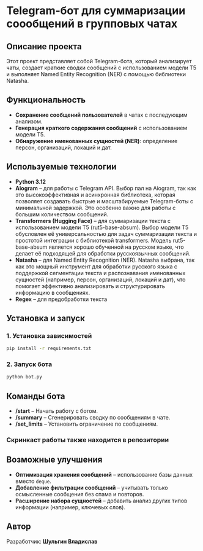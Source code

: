 # Telegram-бот для суммаризации соообщений в групповых чатах

## Описание проекта
Этот проект представляет собой Telegram-бота, который анализирует чаты, создает краткие сводки сообщений с использованием модели T5 и выполняет Named Entity Recognition (NER) с помощью библиотеки Natasha.

## Функциональность
- **Сохранение сообщений пользователей** в чатах с последующим анализом.
- **Генерация краткого содержания сообщений** с использованием модели T5.
- **Обнаружение именованных сущностей (NER)**: определение персон, организаций, локаций и дат.

## Используемые технологии
- **Python 3.12**
- **Aiogram** – для работы с Telegram API. Выбор пал на Aiogram, так как это высокоэффективная и асинхронная библиотека, которая позволяет создавать быстрые и масштабируемые Telegram-боты с минимальной задержкой. Это особенно важно для работы с большим количеством сообщений.
- **Transformers (Hugging Face)** – для суммаризации текста с использованием модели T5 (rut5-base-absum). Выбор модели T5 обусловлен её универсальностью для задач суммаризации текста и простотой интеграции с библиотекой transformers. Модель rut5-base-absum является хорошо обученной на русском языке, что делает её подходящей для обработки русскоязычных сообщений.
- **Natasha** – для Named Entity Recognition (NER). Natasha выбрана, так как это мощный инструмент для обработки русского языка с поддержкой сегментации текста и распознавания именованных сущностей (например, персон, организаций, локаций и дат), что помогает эффективно анализировать и структурировать информацию в сообщениях.
- **Regex** – для предобработки текста

## Установка и запуск
### 1. Установка зависимостей
```bash
pip install -r requirements.txt
```

### 2. Запуск бота
```bash
python bot.py
```

## Команды бота
- **/start** – Начать работу с ботом.
- **/summary** – Сгенерировать сводку по сообщениям в чате.
- **/set_limits** – Установить ограничение по сообщениям.

### Скринкаст работы также находится в репозитории

## Возможные улучшения
- **Оптимизация хранения сообщений** – использование базы данных вместо `deque`.
- **Добавление фильтрации сообщений** – учитывать только осмысленные сообщения без спама и повторов.
- **Расширение набора сущностей** – добавить анализ других типов информации (например, ключевых слов).

## Автор
Разработчик: **Шульгин Владислав**
